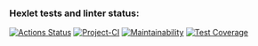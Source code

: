 ### Hexlet tests and linter status:
[![Actions Status](https://github.com/LbnvAI/java-project-99/actions/workflows/hexlet-check.yml/badge.svg)](https://github.com/LbnvAI/java-project-99/actions)
[![Project-CI](https://github.com/LbnvAI/java-project-99/actions/workflows/PROJECT-CI.yml/badge.svg)](https://github.com/LbnvAI/java-project-99/actions/workflows/PROJECT-CI.yml)
[![Maintainability](https://api.codeclimate.com/v1/badges/7723aa3aa86e2ccfdc0b/maintainability)](https://codeclimate.com/github/LbnvAI/java-project-99/maintainability)
[![Test Coverage](https://api.codeclimate.com/v1/badges/7723aa3aa86e2ccfdc0b/test_coverage)](https://codeclimate.com/github/LbnvAI/java-project-99/test_coverage)
